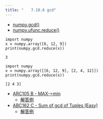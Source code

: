 ```yaml
---
title: "　　7.10.6 gcd"
---
```


* [numpy.gcd()](https://numpy.org/devdocs/reference/generated/numpy.gcd.html)
* [numpy.ufunc.reduce()](https://numpy.org/devdocs/reference/generated/numpy.ufunc.reduce.html)

```python:サンプルコード
import numpy
x = numpy.array([6, 12, 9])
print(numpy.gcd.reduce(x))
```

```text:実行結果
3
```

```python:サンプルコード
import numpy
x = numpy.array([[6, 12, 9], [2, 4, 12]])
print(numpy.gcd.reduce(x))
```

```text:実行結果
[2 4 3]
```

- [ARC105 B - MAX-=min](https://atcoder.jp/contests/arc105/tasks/arc105_b)
    - [解答例](https://atcoder.jp/contests/arc105/submissions/33968889)
- [ABC162 C - Sum of gcd of Tuples (Easy)](https://atcoder.jp/contests/abc162/tasks/abc162_c)
    - [解答例](https://atcoder.jp/contests/abc162/submissions/11873900)